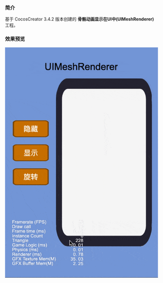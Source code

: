 ### 简介
基于 CocosCreator 3.4.2 版本创建的 **骨骼动画显示在UI中(UIMeshRenderer)** 工程。
### 效果预览
![image](../../gif/202201/2022012002.gif)